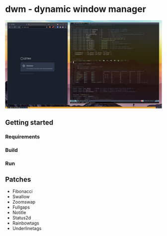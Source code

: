 # dwm - dynamic window manager

![Preview image](preview.png "Preview image")

## Getting started

### Requirements

### Build

### Run

## Patches
 - Fibonacci
 - Swallow
 - Zoomswap
 - Fullgaps
 - Notitle
 - Status2d
 - Rainbowtags
 - Underlinetags
